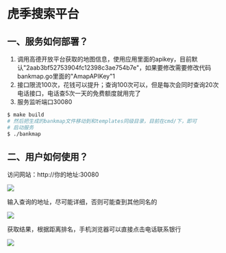 # 虎季搜索平台

## 一、服务如何部署？

1. 调用高德开放平台获取的地图信息，使用应用里面的apikey，目前默认"2aab3bf52753904fc12398c3ae754b7e"，如果要修改需要修改代码bankmap.go里面的"AmapAPIKey"1
2. 接口限流100次，花钱可以提升；查询100次可以，但是每次会同时查询20次电话接口，电话查5次一天的免费额度就用完了
3. 服务监听端口30080

```bash
$ make build
# 然后把生成的bankmap文件移动到和templates同级目录，目前在cmd/下，即可
# 启动服务
$ ./bankmap
```

## 二、用户如何使用？

访问网站：http://你的地址:30080

![](static/index.png)

输入查询的地址，尽可能详细，否则可能查到其他同名的

![](static/query.png)

获取结果，根据距离排名，手机浏览器可以直接点击电话联系银行

![](static/result.png)

